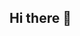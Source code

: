 ## Hi there 👋

<!--
**piripili/piripili** is a ✨ _special_ ✨ repository because its `README.md` (this file) appears on your GitHub profile.

Here are some ideas to get you started:

- 🔭 I’m currently working on Hospital as a Swallowing Therapist 👅...
- 🌱 I’m currently learning Novels, Articles ...
- 👯 I’m looking to collaborate on CMABC...
- 💬 Ask me about about: therapy in human communication, nursing, new technologies, memes. What you don't know, we'll investigate ☄️...
- 📫 How to reach me: Networking, Mail...
- 😄 Pronouns: Adry, Mary...
- ⚡ Fun fact: Speech and swallowing therapist who enjoys learning about new areas 🌸...
